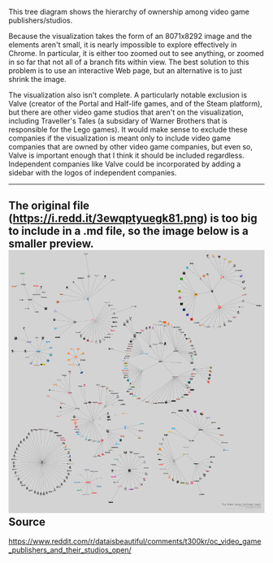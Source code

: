 This tree diagram shows the hierarchy of ownership among video game publishers/studios.

Because the visualization takes the form of an 8071x8292 image and the elements aren't small, it is nearly impossible to explore effectively in Chrome. In particular, it is either too zoomed out to see anything, or zoomed in so far that not all of a branch fits within view. The best solution to this problem is to use an interactive Web page, but an alternative is to just shrink the image.

The visualization also isn't complete. A particularly notable exclusion is Valve (creator of the Portal and Half-life games, and of the Steam platform), but there are other video game studios that aren't on the visualization, including Traveller's Tales (a subsidary of Warner Brothers that is responsible for the Lego games).
It would make sense to exclude these companies if the visualization is meant only to include video game companies that are owned by other video game companies, but even so, Valve is important enough that I think it should be included regardless.
Independent companies like Valve could be incorporated by adding a sidebar with the logos of independent companies.

---
The original file (https://i.redd.it/3ewqptyuegk81.png) is too big to include in a .md file, so the image below is a smaller preview.
![Vis](/images/video_game_publishers_vis_smol.webp)
Source
---
https://www.reddit.com/r/dataisbeautiful/comments/t300kr/oc_video_game_publishers_and_their_studios_open/
